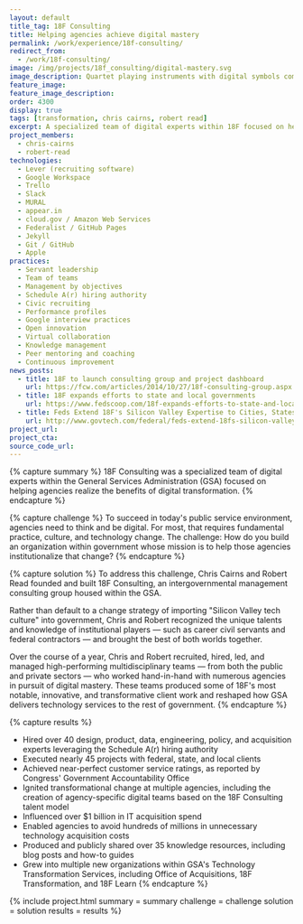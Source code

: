 ```yaml
---
layout: default
title_tag: 18F Consulting
title: Helping agencies achieve digital mastery
permalink: /work/experience/18f-consulting/
redirect_from:
  - /work/18f-consulting/
image: /img/projects/18f_consulting/digital-mastery.svg
image_description: Quartet playing instruments with digital symbols coming off as sound waves.
feature_image:
feature_image_description:
order: 4300
display: true
tags: [transformation, chris cairns, robert read]
excerpt: A specialized team of digital experts within 18F focused on helping government agencies digitally transform.
project_members:
  - chris-cairns
  - robert-read
technologies:
  - Lever (recruiting software)
  - Google Workspace
  - Trello
  - Slack
  - MURAL
  - appear.in
  - cloud.gov / Amazon Web Services
  - Federalist / GitHub Pages
  - Jekyll
  - Git / GitHub
  - Apple
practices:
  - Servant leadership
  - Team of teams
  - Management by objectives
  - Schedule A(r) hiring authority
  - Civic recruiting
  - Performance profiles
  - Google interview practices
  - Open innovation
  - Virtual collaboration
  - Knowledge management
  - Peer mentoring and coaching
  - Continuous improvement
news_posts:
  - title: 18F to launch consulting group and project dashboard
    url: https://fcw.com/articles/2014/10/27/18f-consulting-group.aspx
  - title: 18F expands efforts to state and local governments
    url: https://www.fedscoop.com/18f-expands-efforts-to-state-and-local-governments/
  - title: Feds Extend 18F's Silicon Valley Expertise to Cities, States
    url: http://www.govtech.com/federal/feds-extend-18fs-silicon-valley-expertise-to-cities-states.html
project_url:
project_cta:
source_code_url:
---
```


{% capture summary %}
18F Consulting was a specialized team of digital experts within the General
Services Administration (GSA) focused on helping agencies realize the benefits of
digital transformation.
{% endcapture %}

{% capture challenge %}
To succeed in today's public service environment, agencies need to think and be
digital. For most, that requires fundamental practice, culture, and technology change.
The challenge: How do you build an organization within government whose mission is to
help those agencies institutionalize that change?
{% endcapture %}

{% capture solution %}
To address this challenge, Chris Cairns and Robert Read founded and
built 18F Consulting, an intergovernmental management consulting group
housed within the GSA.

Rather than default to a change strategy of importing "Silicon Valley tech culture"
into government, Chris and Robert recognized the unique talents and knowledge of
institutional players — such as career civil servants and federal contractors —
and brought the best of both worlds together.

Over the course of a year, Chris and Robert recruited, hired, led, and managed
high-performing multidisciplinary teams — from both the public and private sectors —
who worked hand-in-hand with numerous agencies in pursuit of digital mastery.
These teams produced some of 18F's most notable, innovative, and transformative
client work and reshaped how GSA delivers technology services to the rest of government.
{% endcapture %}

{% capture results %}
- Hired over 40 design, product, data, engineering, policy, and acquisition experts leveraging the Schedule A(r) hiring authority
- Executed nearly 45 projects with federal, state, and local clients
- Achieved near-perfect customer service ratings, as reported by Congress' Government Accountability Office
- Ignited transformational change at multiple agencies, including the creation of agency-specific digital teams based on the 18F Consulting talent model
- Influenced over $1 billion in IT acquisition spend
- Enabled agencies to avoid hundreds of millions in unnecessary technology acquisition costs
- Produced and publicly shared over 35 knowledge resources, including blog posts and how-to guides
- Grew into multiple new organizations within GSA's Technology Transformation Services, including Office of Acquisitions, 18F Transformation, and 18F Learn
{% endcapture %}

{% include project.html
  summary = summary
  challenge = challenge
  solution = solution
  results = results
%}

